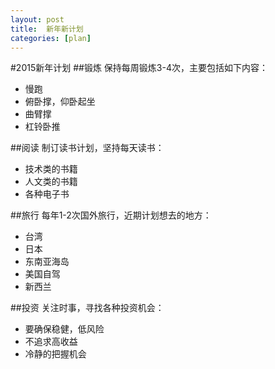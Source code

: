 ```yaml
---
layout: post
title:  新年新计划
categories: [plan]
---
```


#2015新年计划
##锻炼
保持每周锻炼3-4次，主要包括如下内容：

+ 慢跑
+ 俯卧撑，仰卧起坐
+ 曲臂撑
+ 杠铃卧推

##阅读
制订读书计划，坚持每天读书：

- 技术类的书籍
- 人文类的书籍
- 各种电子书

##旅行
每年1-2次国外旅行，近期计划想去的地方：

* 台湾
* 日本
* 东南亚海岛
* 美国自驾
* 新西兰

##投资
关注时事，寻找各种投资机会：

- 要确保稳健，低风险
- 不追求高收益
- 冷静的把握机会
